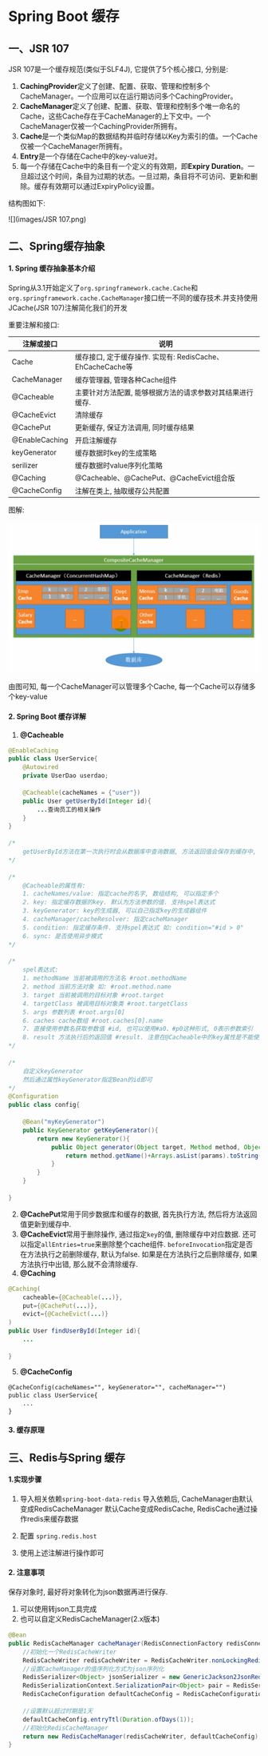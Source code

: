 # Spring Boot 缓存

## 一、JSR 107

JSR 107是一个缓存规范(类似于SLF4J), 它提供了5个核心接口, 分别是:

1. **CachingProvider**定义了创建、配置、获取、管理和控制多个CacheManager。一个应用可以在运行期访问多个CachingProvider。
2. **CacheManager**定义了创建、配置、获取、管理和控制多个唯一命名的Cache，这些Cache存在于CacheManager的上下文中。一个CacheManager仅被一个CachingProvider所拥有。
3. **Cache**是一个类似Map的数据结构并临时存储以Key为索引的值。一个Cache仅被一个CacheManager所拥有。
4. **Entry**是一个存储在Cache中的key-value对。
5. 每一个存储在Cache中的条目有一个定义的有效期，即**Expiry Duration**。一旦超过这个时间，条目为过期的状态。一旦过期，条目将不可访问、更新和删除。缓存有效期可以通过ExpiryPolicy设置。

结构图如下:

![](images/JSR 107.png)



## 二、Spring缓存抽象

#### 1. Spring 缓存抽象基本介绍

Spring从3.1开始定义了`org.springframework.cache.Cache`和`org.springframework.cache.CacheManager`接口统一不同的缓存技术.并支持使用JCache(JSR 107)注解简化我们的开发

重要注解和接口:

| 注解或接口     | 说明                                                       |
| -------------- | ---------------------------------------------------------- |
| Cache          | 缓存接口, 定于缓存操作. 实现有: RedisCache、EhCacheCache等 |
| CacheManager   | 缓存管理器, 管理各种Cache组件                              |
| @Cacheable     | 主要针对方法配置, 能够根据方法的请求参数对其结果进行缓存.  |
| @CacheEvict    | 清除缓存                                                   |
| @CachePut      | 更新缓存, 保证方法调用, 同时缓存结果                       |
| @EnableCaching | 开启注解缓存                                               |
| keyGenerator   | 缓存数据时key的生成策略                                    |
| serilizer      | 缓存数据时value序列化策略                                  |
| @Caching       | @Cacheable、@CachePut、@CacheEvict组合版                   |
| @CacheConfig   | 注解在类上, 抽取缓存公共配置                               |

图解:

![](images/Spring缓存抽象图解.png)

由图可知, 每一个CacheManager可以管理多个Cache, 每一个Cache可以存储多个key-value



#### 2. Spring Boot 缓存详解

1. **@Cacheable**

```java
@EnableCaching
public class UserService{
    @Autowired
    private UserDao userdao;
    
    @Cacheable(cacheNames = {"user"})
    public User getUserById(Integer id){
        ...查询员工的相关操作
    }
}

/*
	getUserById方法在第一次执行时会从数据库中查询数据, 方法返回值会保存到缓存中, 第二次调用该方法时, 只要key是一样的, 那么就不会再从数据库中查询而是直接从缓存中获取
*/

/*
	@Cacheable的属性有:
	1. cacheNames/value: 指定cache的名字, 数组结构, 可以指定多个
	2. key: 指定缓存数据的key. 默认为方法参数的值. 支持spel表达式
	3. keyGenerator: key的生成器, 可以自己指定key的生成器组件
	4. cacheManager/cacheResolver: 指定cacheManager
	5. condition: 指定缓存条件. 支持spel表达式 如: condition="#id > 0"
	6. sync: 是否使用异步模式
*/

/*
	spel表达式:
	1. methodName 当前被调用的方法名 #root.methodName
	2. method 当前方法对象 如: #root.method.name
	3. target 当前被调用的目标对象 #root.target
	4. targetClass 被调用目标对象类 #root.targetClass
	5. args 参数列表 #root.args[0]
	6. caches cache数组 #root.caches[0].name
	7. 直接使用参数名获取参数值 #id, 也可以使用#a0、#p0这种形式, 0表示参数索引
	8. result 方法执行后的返回值 #result. 注意在@Cacheable中的key属性是不能使用 #result的, 因为@Cacheable生成key的时间是在方法执行之前, 那时还没有返回值
*/

/*
	自定义keyGenerator
	然后通过属性keyGenerator指定Bean的id即可
*/
@Configuration
public class config{
    
    @Bean("myKeyGenerator")
    public KeyGenerator getKeyGenerator(){
        return new KeyGenerator(){
            public Object generator(Object target, Method method, Object...params){
                return method.getName()+Arrays.asList(params).toString();
            }
        }
    }
    
}
```

2. **@CachePut**常用于同步数据库和缓存的数据, 首先执行方法, 然后将方法返回值更新到缓存中.
3. **@CacheEvict**常用于删除操作, 通过指定`key`的值, 删除缓存中对应数据. 还可以指定`allEntries=true`来删除整个cache组件. `beforeInvocation`指定是否在方法执行之前删除缓存, 默认为false. 如果是在方法执行之后删除缓存, 如果方法执行中出错, 那么就不会清除缓存.
4. **@Caching**

```java
@Caching(
	cacheable={@Cacheable(...)},
    put={@CachePut(...)},
    evict={@CacheEvict(...)}
)
public User findUserById(Integer id){
	...	    
    
}
```

5. **@CacheConfig**

```
@CacheConfig(cacheNames="", keyGenerator="", cacheManager="")
public class UserService{
	...
}
```



#### 3. 缓存原理



## 三、Redis与Spring 缓存

#### 1.实现步骤

1. 导入相关依赖`spring-boot-data-redis`
    导入依赖后, CacheManager由默认变成RedisCacheManager
    默认Cache变成RedisCache, RedisCache通过操作redis来缓存数据
2. 配置 `spring.redis.host`

3. 使用上述注解进行操作即可



#### 2. 注意事项

保存对象时, 最好将对象转化为json数据再进行保存.

1. 可以使用转json工具完成
2. 也可以自定义RedisCacheManager(2.x版本)

```java
@Bean
public RedisCacheManager cacheManager(RedisConnectionFactory redisConnectionFactory) {
	//初始化一个RedisCacheWriter
 	RedisCacheWriter redisCacheWriter = RedisCacheWriter.nonLockingRedisCacheWriter(redisConnectionFactory);
	//设置CacheManager的值序列化方式为json序列化
	RedisSerializer<Object> jsonSerializer = new GenericJackson2JsonRedisSerializer();
	RedisSerializationContext.SerializationPair<Object> pair = RedisSerializationContext.SerializationPair.fromSerializer(jsonSerializer);
	RedisCacheConfiguration defaultCacheConfig = RedisCacheConfiguration.defaultCacheConfig().serializeValuesWith(pair);

	//设置默认超过时期是1天
	defaultCacheConfig.entryTtl(Duration.ofDays(1));
    //初始化RedisCacheManager
    return new RedisCacheManager(redisCacheWriter, defaultCacheConfig);
}
```



